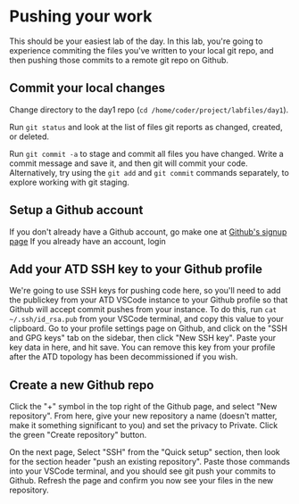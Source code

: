 # Pushing your work

This should be your easiest lab of the day.
In this lab, you're going to experience commiting the files you've written to your local git repo, and then pushing those commits to a remote git repo on Github.

## Commit your local changes
Change directory to the day1 repo (`cd /home/coder/project/labfiles/day1`).

Run `git status` and look at the list of files git reports as changed, created, or deleted.

Run `git commit -a` to stage and commit all files you have changed.
Write a commit message and save it, and then git will commit your code.
Alternatively, try using the `git add` and `git commit` commands separately, to explore working with git staging.

## Setup a Github account

If you don't already have a Github account, go make one at [Github's signup page](https://github.com/signup)
If you already have an account, login

## Add your ATD SSH key to your Github profile

We're going to use SSH keys for pushing code here, so you'll need to add the publickey from your ATD VSCode instance to your Github profile so that Github will accept commit pushes from your instance.
To do this, run `cat ~/.ssh/id_rsa.pub` from your VSCode terminal, and copy this value to your clipboard.
Go to your profile settings page on Github, and click on the "SSH and GPG keys" tab on the sidebar, then click "New SSH key".
Paste your key data in here, and hit save.
You can remove this key from your profile after the ATD topology has been decommissioned if you wish.

## Create a new Github repo

Click the "+" symbol in the top right of the Github page, and select "New repository".
From here, give your new repository a name (doesn't matter, make it something significant to you) and set the privacy to Private.
Click the green "Create repository" button.

On the next page, Select "SSH" from the "Quick setup" section, then look for the section header "push an existing repository".
Paste those commands into your VSCode terminal, and you should see git push your commits to Github.
Refresh the page and confirm you now see your files in the new repository.

